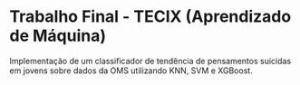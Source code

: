 # Trabalho Final - TECIX (Aprendizado de Máquina)

Implementação de um classificador de tendência de pensamentos suicidas em jovens sobre dados da OMS utilizando KNN, SVM e XGBoost.
